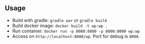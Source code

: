 Usage
-----
- Build with gradle: `gradle war` or `gradle build`
- Build docker image: `docker build -t wp:wp .`
- Run container: `docker run -p 8080:8080 -p 8000:8000 wp:wp`
- Access on `http://localhost:8080/wp`. Port for debug is `8000`.
